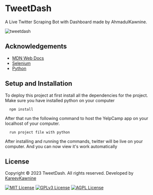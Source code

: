# TweetDash
A Live Twitter Scraping Bot with Dashboard made by AhmadulKawnine.

![tweetdash](https://github.com/KareevKawnine/TweetDash/assets/73062307/026d29ed-8bc3-4e6f-85a6-88706ae4b113)

## Acknowledgements

 - [MDN Web Docs](https://developer.mozilla.org/en-US/)
 - [Selenium](https://www.selenium.dev/)
 - [Python](https://www.python.org/)
 
## Setup and Installation

To deploy this project at first install all the dependencies for the project. Make sure you have installed python on your computer

```
  npm install
```
After that run the following command to host the YelpCamp app on your localhost of your computer.

```
  run project file with python
```
After installing and running the commands, twitter will be live on your computer. And you can now view it's work automatically

## License
Copyright © 2023 TweetDash. All rights reserved. Developed by [KareevKawnine](https://github.com/kareevkawnine)

[![MIT License](https://img.shields.io/badge/License-MIT-green.svg)](https://choosealicense.com/licenses/mit/)
[![GPLv3 License](https://img.shields.io/badge/License-GPL%20v3-yellow.svg)](https://opensource.org/licenses/)
[![AGPL License](https://img.shields.io/badge/license-AGPL-blue.svg)](http://www.gnu.org/licenses/agpl-3.0)
